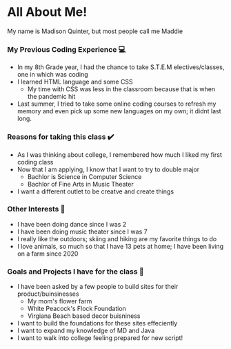 # All About Me!
My name is Madison Quinter, but most people call me Maddie

### My Previous Coding Experience 💻
   - In my 8th Grade year, I had the chance to take S.T.E.M electives/classes, one in which was coding
   - I learned HTML language and some CSS
      - My time with CSS was less in the classroom because that is when the pandemic hit
   - Last summer, I tried to take some online coding courses to refresh my memory and even pick up some new languages on my own; it didnt last long. 
### Reasons for taking this class ✔️
   - As I was thinking about college, I remembered how much I liked my first coding class
   - Now that I am applying, I know that I want to try to double major
     - Bachlor is Science in Computer Science
     - Bachlor of Fine Arts in Music Theater
   - I want a different outlet to be creatve and create things
### Other Interests 💃
   - I have been doing dance since I was 2
   - I have been doing music theater since I was 7
   - I really like the outdoors; skiing and hiking are my favorite things to do
   - I love animals, so much so that I have 13 pets at home; I have been living on a farm since 2020
### Goals and Projects I have for the class 🥇
   - I have been asked by a few people to build sites for their product/buinsinesses
      - My mom's flower farm
      - White Peacock's Flock Foundation
      - Virgiana Beach based decor buisniness
   - I want to build the foundations for these sites effeciently
   - I want to expand my knowledge of MD and Java
   - I want to walk into college feeling prepared for new script!
